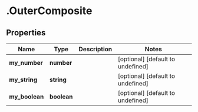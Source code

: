 # .OuterComposite

## Properties

|Name | Type | Description | Notes|
|------------ | ------------- | ------------- | -------------|
|**my_number** | **number** |  | [optional] [default to undefined]|
|**my_string** | **string** |  | [optional] [default to undefined]|
|**my_boolean** | **boolean** |  | [optional] [default to undefined]|




